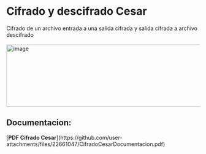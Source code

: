 <h1>Cifrado y descifrado Cesar</h1>
<a>Cifrado de un archivo entrada a una salida cifrada y salida cifrada a archivo descifrado</a>
<br><br>
<img width="594" height="162" alt="image" src="https://github.com/user-attachments/assets/325a3cfd-85b3-4a59-bd39-6bf410e01dc6" />
<br>
<h2>Documentacion: </h2>
[<strong>PDF Cifrado Cesar</strong>](https://github.com/user-attachments/files/22661047/CifradoCesarDocumentacion.pdf)
<br>

